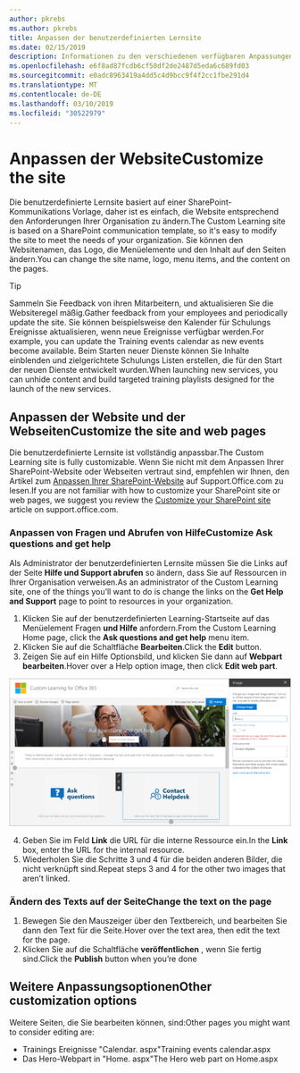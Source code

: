 ```yaml
---
author: pkrebs
ms.author: pkrebs
title: Anpassen der benutzerdefinierten Lernsite
ms.date: 02/15/2019
description: Informationen zu den verschiedenen verfügbaren Anpassungen mit benutzerdefiniertem Learning für Office 365
ms.openlocfilehash: e6f8ad87fcdb6cf50df2de2487d5eda6c689fd03
ms.sourcegitcommit: e0adc8963419a4dd5c4d9bcc9f4f2cc1fbe291d4
ms.translationtype: MT
ms.contentlocale: de-DE
ms.lasthandoff: 03/10/2019
ms.locfileid: "30522979"
---
```

# <a name="customize-the-site"></a><span data-ttu-id="129cd-103">Anpassen der Website</span><span class="sxs-lookup"><span data-stu-id="129cd-103">Customize the site</span></span>

<span data-ttu-id="129cd-104">Die benutzerdefinierte Lernsite basiert auf einer SharePoint-Kommunikations Vorlage, daher ist es einfach, die Website entsprechend den Anforderungen Ihrer Organisation zu ändern.</span><span class="sxs-lookup"><span data-stu-id="129cd-104">The Custom Learning site is based on a SharePoint communication template, so it's easy to modify the site to meet the needs of your organization.</span></span> <span data-ttu-id="129cd-105">Sie können den Websitenamen, das Logo, die Menüelemente und den Inhalt auf den Seiten ändern.</span><span class="sxs-lookup"><span data-stu-id="129cd-105">You can change the site name, logo, menu items, and the content on the pages.</span></span> 

> [!TIP]
> <span data-ttu-id="129cd-106">Sammeln Sie Feedback von ihren Mitarbeitern, und aktualisieren Sie die Websiteregel mäßig.</span><span class="sxs-lookup"><span data-stu-id="129cd-106">Gather feedback from your employees and periodically update the site.</span></span> <span data-ttu-id="129cd-107">Sie können beispielsweise den Kalender für Schulungs Ereignisse aktualisieren, wenn neue Ereignisse verfügbar werden.</span><span class="sxs-lookup"><span data-stu-id="129cd-107">For example, you can update the Training events calendar as new events become available.</span></span> <span data-ttu-id="129cd-108">Beim Starten neuer Dienste können Sie Inhalte einblenden und zielgerichtete Schulungs Listen erstellen, die für den Start der neuen Dienste entwickelt wurden.</span><span class="sxs-lookup"><span data-stu-id="129cd-108">When launching new services, you can unhide content and build targeted training playlists designed for the launch of the new services.</span></span> 

## <a name="customize-the-site-and-web-pages"></a><span data-ttu-id="129cd-109">Anpassen der Website und der Webseiten</span><span class="sxs-lookup"><span data-stu-id="129cd-109">Customize the site and web pages</span></span>

<span data-ttu-id="129cd-110">Die benutzerdefinierte Lernsite ist vollständig anpassbar.</span><span class="sxs-lookup"><span data-stu-id="129cd-110">The Custom Learning site is fully customizable.</span></span> <span data-ttu-id="129cd-111">Wenn Sie nicht mit dem Anpassen Ihrer SharePoint-Website oder Webseiten vertraut sind, empfehlen wir Ihnen, den Artikel zum [Anpassen Ihrer SharePoint-Website](https://support.office.com/en-us/article/customize-your-sharepoint-site-320b43e5-b047-4fda-8381-f61e8ac7f59b) auf Support.Office.com zu lesen.</span><span class="sxs-lookup"><span data-stu-id="129cd-111">If you are not familiar with how to customize your SharePoint site or web pages, we suggest you review the [Customize your SharePoint site](https://support.office.com/en-us/article/customize-your-sharepoint-site-320b43e5-b047-4fda-8381-f61e8ac7f59b) article on support.office.com.</span></span> 

### <a name="customize-ask-questions-and-get-help"></a><span data-ttu-id="129cd-112">Anpassen von Fragen und Abrufen von Hilfe</span><span class="sxs-lookup"><span data-stu-id="129cd-112">Customize Ask questions and get help</span></span>

<span data-ttu-id="129cd-113">Als Administrator der benutzerdefinierten Lernsite müssen Sie die Links auf der Seite **Hilfe und Support abrufen** so ändern, dass Sie auf Ressourcen in Ihrer Organisation verweisen.</span><span class="sxs-lookup"><span data-stu-id="129cd-113">As an administrator of the Custom Learning site, one of the things you’ll want to do is change the links on the **Get Help and Support** page to point to resources in your organization.</span></span> 

1.  <span data-ttu-id="129cd-114">Klicken Sie auf der benutzerdefinierten Learning-Startseite auf das Menüelement Fragen **und Hilfe** anfordern.</span><span class="sxs-lookup"><span data-stu-id="129cd-114">From the Custom Learning Home page, click the **Ask questions and get help** menu item.</span></span>
2.  <span data-ttu-id="129cd-115">Klicken Sie auf die Schaltfläche **Bearbeiten**.</span><span class="sxs-lookup"><span data-stu-id="129cd-115">Click the **Edit** button.</span></span>
3.  <span data-ttu-id="129cd-116">Zeigen Sie auf ein Hilfe Optionsbild, und klicken Sie dann auf **Webpart bearbeiten**.</span><span class="sxs-lookup"><span data-stu-id="129cd-116">Hover over a Help option image, then click **Edit web part**.</span></span>

![CG-edithelp. png](media/cg-edithelp.png)

4.  <span data-ttu-id="129cd-118">Geben Sie im Feld **Link** die URL für die interne Ressource ein.</span><span class="sxs-lookup"><span data-stu-id="129cd-118">In the **Link** box, enter the URL for the internal resource.</span></span> 
5.  <span data-ttu-id="129cd-119">Wiederholen Sie die Schritte 3 und 4 für die beiden anderen Bilder, die nicht verknüpft sind.</span><span class="sxs-lookup"><span data-stu-id="129cd-119">Repeat steps 3 and 4 for the other two images that aren’t linked.</span></span>

### <a name="change-the-text-on-the-page"></a><span data-ttu-id="129cd-120">Ändern des Texts auf der Seite</span><span class="sxs-lookup"><span data-stu-id="129cd-120">Change the text on the page</span></span>

1. <span data-ttu-id="129cd-121">Bewegen Sie den Mauszeiger über den Textbereich, und bearbeiten Sie dann den Text für die Seite.</span><span class="sxs-lookup"><span data-stu-id="129cd-121">Hover over the text area, then edit the text for the page.</span></span> 
2. <span data-ttu-id="129cd-122">Klicken Sie auf die Schaltfläche **veröffentlichen** , wenn Sie fertig sind.</span><span class="sxs-lookup"><span data-stu-id="129cd-122">Click the **Publish** button when you’re done</span></span>

## <a name="other-customization-options"></a><span data-ttu-id="129cd-123">Weitere Anpassungsoptionen</span><span class="sxs-lookup"><span data-stu-id="129cd-123">Other customization options</span></span>
<span data-ttu-id="129cd-124">Weitere Seiten, die Sie bearbeiten können, sind:</span><span class="sxs-lookup"><span data-stu-id="129cd-124">Other pages you might want to consider editing are:</span></span>

- <span data-ttu-id="129cd-125">Trainings Ereignisse "Calendar. aspx"</span><span class="sxs-lookup"><span data-stu-id="129cd-125">Training events calendar.aspx</span></span>
- <span data-ttu-id="129cd-126">Das Hero-Webpart in "Home. aspx"</span><span class="sxs-lookup"><span data-stu-id="129cd-126">The Hero web part on Home.aspx</span></span>

